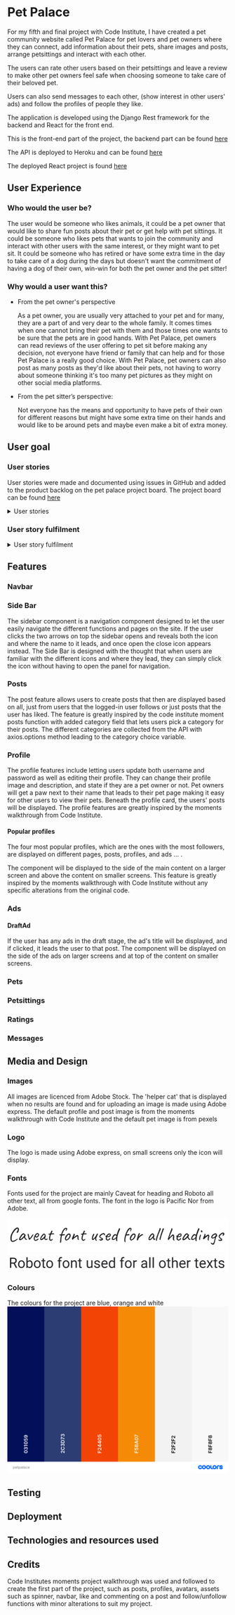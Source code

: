 # Pet Palace

 For my fifth and final project with Code Institute, I have created a pet community website called Pet Palace for pet lovers and pet owners where they can connect, add information about their pets, share images and posts, arrange petsittings and interact with each other.

The users can rate other users based on their petsittings and leave a review to make other pet owners feel safe when choosing someone to take care of their beloved pet.

Users can also send messages to each other, (show interest in other users' ads) and follow the profiles of people they like.

The application is developed using the Django Rest framework for the backend and React for the front end.  

This is the front-end part of the project, the backend part can be found [here](https://github.com/Ajn0r/pet-palace-api)

The API is deployed to Heroku and can be found [here](https://pet-palace-api.herokuapp.com/)

The deployed React project is found [here](https://pet-palace.herokuapp.com/)

## User Experience

### Who would the user be?

The user would be someone who likes animals, it could be a pet owner that would like to share fun posts about their pet or get help with pet sittings. It could be someone who likes pets that wants to join the community and interact with other users with the same interest, or they might want to pet sit. It could be someone who has retired or have some extra time in the day to take care of a dog during the days but doesn't want the commitment of having a dog of their own, win-win for both the pet owner and the pet sitter! 

### Why would a user want this?

- From the pet owner's perspective

    As a pet owner, you are usually very attached to your pet and for many, they are a part of and very dear to the whole family. It comes times when one cannot bring their pet with them and those times one wants to be sure that the pets are in good hands. With Pet Palace, pet owners can read reviews of the user offering to pet sit before making any decision, not everyone have friend or family that can help and for those Pet Palace is a really good choice. With Pet Palace, pet owners can also post as many posts as they'd like about their pets, not having to worry about someone thinking it's too many pet pictures as they might on other social media platforms.

- From the pet sitter’s perspective:

    Not everyone has the means and opportunity to have pets of their own for different reasons but might have some extra time on their hands and would like to be around pets and maybe even make a bit of extra money.

## User goal

### User stories

User stories were made and documented using issues in GitHub and added to the product backlog on the pet palace project board. The project board can be found [here](https://github.com/users/Ajn0r/projects/5)

<details>
<summary>User stories</summary>

01. Profiles: Edit profile

    As a **logged-in user** I can **edit my profile** so that **I can update my profile image, text and pet owner status**.

02. Profiles: View profiles

    As a **user** I can **view other users profiles** so that **I can learn more about them and if they have any pets or ratings**

03. Authentication: Sign in

    As a **user** I can **sign in to Pet Palace** so that **I can access all functionality**

04. Authentication: Sign up

    As a **user** I can **sign up to create a new account** so that **I can access all features for signed-up users**

05. Authentication: Logged in status

    As a **user** I can **easily see if I'm logged out or logged in** so that **I can log in or out if I need to**

06. Authentication: Sign out

    As a **logged-in user** I can **log out from my account** so that **I can make sure no one else can use it on my device.**

07. Navigation: Visible navbar

    As a **user** I can **view the navbar from every page** so that **I can easily navigate between different pages on the site**

08. Navigation: logged out view

    As a **logged out user** I can **see the sign in & sign up links** so that **I can easily sign in or up**

09. Avatar: View users avatars

    As a **user** I can **view the different users avatars** so that **I can easily see and identify the user**

10. Routing: Quick routing between pages

    As a **user** I can **quickly navigate through pages** so that **view content seamlessly without page refresh**

11. Profiles: Update username and password

    As a **logged-in user** I can **update my username and password** so that **I can change my username and password to keep my profile safe**

12. Profiles: View most followed

    As a **user** I can **see which profiles are most followed** so that **I can see the most popular profiles**

13. Profiles: Highest ratings

    As a **user** I can **see the profiles with the highest ratings** so that **I can see which profiles have the highest ratings for their petsittings**

14. Profiles: Users statics

    As a **user** I can **view the statistic on other users' profiles such as bio, the number of posts, ads, petsittings, ratings etc.** so that **I can learn more about that user**

15. Posts: View all posts

    As a **user** I can **view all posts with the newest first** so that **I can keep up to date with the latest content**

16. Posts: Create posts

    As a **logged in user** I can **create and share a post** so that **other users can see my post and interact with it**

17. Posts: Manage posts

    As a **logged-in user** I can **edit and delete my own posts** so that **I have control over my content**

18. Posts: View posts detail

    As a **user** I can **view the details of a post** so that **I can read and learn more about it**

19. Posts: Search for posts

    As a **logged-in user** I can **search for posts based on username or title** so that **I can view the posts I'm interested in**

20. Posts: Filter posts

    As a **logged-in user** I can **filter posts based on the post's owner, only users that I follow, category or only posts that I liked** so that **I can view relevant posts based on my preferences**

21. Posts: Like a post

    As a **logged-in user** I can **like a post** so that **I can show the owner of the post that I like it and show my support**

22. Posts: Order posts

    As a **logged-in user** I can **order posts based on the number of comments, likes and posts with the most recent likes** so that **I can view the most popular posts first or last**

23. Posts: Interaction stats

    As a **user** I can **see the number of comments and likes each post has** so that **I can see which posts are most popular or have had the most interactions**

24. Likes: Remove like

    As a **logged-in user** I can **remove my like on a post** so that **I can change my mind if I no longer like a post and control my likes**

25. Comments: Create a comment

    As a **logged-in user** I can **write a comment on a post** so that **I can share my opinion with the owner of the post and other users**

26. Comments: Manage comments

    As a **logged-in user** I can **edit and delete my comments** so that **I can control my comments and their content**

27. Comments: View comments

    As a **user** I can **view comments** so that **I can read what users are thinking about the post**

28. Comments: View latest comments

    As a **user** I can **view the four latest comments on the post page and which post they were commented on** so that **I can choose if I want to view the post and all other comments on the post**

29. Comments: View time of comment

    As a **user** I can **see when the comment was made or updated** so that **I know when it was made and for how long ago**

30. Following: Follow/Unfollow a user

    As a **logged-in user** I can **follow and unfollow other users** so that **I can see and follow their content or unfollow to stop doing so**

31. Pets: Create pets

    As a **logged-in user** I can **create pets** so that **other users can see and view the details of my pets and so that I can connect them to petsittings**

32. Pets: Manage pets

    As a **logged-in user** I can **edit and delete my own pets** so that **I can keep the information about them relevant and control my own pets**

33. Pets: View pet details

    As a **user** I can **view and read about the pet, such as description, name, age, and what type of pet it is** so that **I can learn more about the pet**

34. Pets: Filter

    As a **user** I can **filter the list of pets based on the type of pet or pets that belongs to users that I follow** so that **I can view only the pets I'm interested in**

35. Pets: Search

    As a **user** I can **search for pets by their name, description or the pet owners username** so that **I can view only the pets I would like or find a special type of pet**

36. Ad: Create ad

    As a **logged-in user** I can **create an ad for petsittings** so that **I can either offer my services as a petsitter or ask for help with petsitting if I'm a pet owner**

37. Ad: Manage ad

    As a **logged-in user** I can **edit and delete my own ads** so that **control them and keep them up to date**

38. Ad: View ads

    As a **user** I can **view ads that are active** so that **see if there are any ads that might be of interest to me**

39. Ad: View popular ads

    As a **user** I can **view ads with the most interest** so that **I can see which ads are most popular**

40. Ad: Filter

    As a **user** I can **filter ads based on the type of ad, the status, the owner of the ad and what type of pet it is regarding** so that **I can easily find ads that are of interest to me**

41. Ad: Search

    As a **user** I can **search for ads based on the ad owner username or the location of the ad** so that **I can find ads relevant to me**

42. Ad: Ordering

    As a **user** I can **order ads on the start and end date of the ad** so that **I can view the ones with the earliest or latest start or end date first**

43. Interest: Show interest

    As a **logged-in user** I can **show interest in another users ad** so that **they will know that I am interested and I can easily find the ad later**

44. Interest: Filter ads

    As a **logged-in user** I can **filter ads that I have shown interest in based on pets, date from, location, status and ad owner** so that **I can view the ones of interest to me**

45. Interest: Ordering

    As a **logged-in user** I can **order the ads I have shown interest in by the status of the ad or the start date** so that **I can view the ones with a specific status first or the oldest or newest starting date.**

46. Interest: Remove interest

    As a **logged-in user** I can **remove interest in an ad** so that **I can control my interest and change my mind**

47. Ad: Draft

    As a **logged-in user** I can **create an ad draft** so that **I can start making an ad and publish it later when I want**

48. Message: Send message

    As a **logged-in user** I can **send a message to another user** so that **I can contact them for example pet sittings or other inquiries**

49. Message: Can only view own messages

    As a **logged-in user and owner or receiver of a message** I can **only view my own messages** so that **no other user can read my private messages**

50. Message: Delete message

    As a **logged-in user and message owner** only I can **delete a message** so that **I can control the messages that I have sent and that no one else can delete them**

51. Message: Hide message

    As a **logged-in user and message receiver** I can **not delete a message, but I can hide the messages I don't want to view** so that **they don't show in my message view**

52. Message: Filter

    As a **logged-in user** I can **filter my messages based on owner and receiver** so that **I can view messages from or to a specific user**

53. Message: Search

    As a **logged-in user** I can **search for my messages based on subject, the sender or receivers username** so that **I can find messages that I am looking for**

54. Message: Reply

    As a **logged-in user** I can **send a reply to a message** so that **I can easily keep in contact with the message sender**

55. Petsitting: Create petsitting

    As a **logged-in user** I can **create a petsitting and connect my pets and the petsitter to it** so that **I can keep track of all petsittings and rate the petsitter once the petsitting is finished**

56. Petsitting: Connect pets

    As a **logged-in user** I can **connect and only choose from my own pets to connect to a petsitting** so that **I can keep track of which pets have had petsittings and no one else can connect petsittings to my pets**

57. Petsitting: Manage petsittings

    As a **logged-in user and petsitting owner** I can **edit and delete petsittings** so that **I can control my petsittings**

58. Petsitting: View petsitting details

    As a **Petsitting owner or petsitter** I can **view the detailed information of the petsitting** so that **read and check the details of the petsitting, compensation etc**

59. Petsitting: Filter petsittings

    As a **petsitting owner or petsitter** I can **filter petsittings based on owner, pets, petsitter and status** so that **find and view the ones that are of interest to me**

60. Petsitting: Search for petsitting

    As a **petsitting owner or petsitter** I can **search for a petsitting based on the name of the pets, location or description of the petsitting** so that **I can easily find a specific petsitting**

61. Petsitting: Order petsittings

    As a **petsitting owner or petsitter** I can **order my petsitting by start and end date of petsitting, status or the date it was created** so that **I can view my petsittings in the order that is of most interest to me**

62. Rating: Create rating

    As a **petsitting owner** I can **rate the petsitting** so that **the petsitter gets a rate and other pet owners can see my impression of the petsitting and the petsitter**

63. Rating: Manage ratings

    As an **owner of the rating** I can **edit and delete a rating** so that **I can control my ratings and update or delete them if I'd like**

64. Rating: View ratings as user

    As a **user** I can **view ratings and the details of it** so that **I can read about it and see the rate of the petsitter**

65. Rating: View rating as pet owner

    As a **pet owner** I can **view ratings and the rate of the petsitter** so that **I can choose a petsitter for my pets with more confidence**

66. Rating: filter ratings

    As a **user** I can **filter ratings on the petsitter, owner and rate** so that **I can view the ratings that are of interest to me**

67. Rating: Order ratings

    As a **user** I can **order ratings by rate or creation date** so that **I can view the highest/lowest or newest/oldest ratings first**

</details>

### User story fulfilment

<details>
<summary>User story fulfilment</summary>

| Number | Fulfilled |
| --- | --- |
| 1 | The user can edit their profile if they click on the three dots drop-down toggle and choose the edit profile menu option |
| 2 | The user can click on the user's profile image and will be taken to that user profile page where they can view information about them |
| 3 | The user can sign in if they have an account by clicking on the sign in button and entering their information |
| 4 | A user can sign up if they click on sign up and enters a valid username and password |
| 5 | The user can see if they are logged in by the sign up and sign in buttons disappearing and the sign out button appears instead, the sidebar is also only visible if signed in |
| 6 | The user can log out from their account by clicking on the sign out button |
| 7 | The user can see the navbar on every page as well as the sidebar making it easy for them to navigate |
| 8 | A logged out user sees the sign in and sign-up buttons on the navbar to be able to sign in or up easy |
| 9 | The user avatar is visible on posts, ads, pet sittings and most popular profiles |
| 10 | The user can navigate the different pages without page refresh with the help of react router |
| 11 | The user can update their username and password if they click on the three dots drop down toggle and choose either change username or change password |
| 12 | The user can view the most followed profiles to the side of the main content on most of the pages |
| 13 | |
| 14 | |
| 15 | The user can view all posts if they navigate to the post page |
| 16 | The user can create posts if they click on the plus icon with the new text next to it on the navbar and choose post from the drop down menu |
| 17 | The user can choose to edit or delete their post if they click the three dots toggle and choose from one of the menu options |
| 18 | The user can click on the posts image to view only that post, there they can view the comments on the post as well |
| 19 | The user can type in their search word in the search bar on top of the post page to search for posts based on username or post title |
| 20 | |
| 21 | The user can like a post if they are logged in, hasn’t liked the post yet and are not the post owner |
| 22 | |
| 23 | The user can see the number of likes and comment on each posts displayed under the content, number of likes is displayed next to the heart and number of comments next to comments icon |
| 24 | The user can remove their like if they have liked a post by clicking on the heart icon again |
| 25 | |
| 26 | |
| 27 | |
| 28 | |
| 29 | |
| 30 | |
| 31 | |
| 32 | |
| 33 | |
| 34 | |
| 35 | |
| 36 | |
| 37 | |
| 38 | |
| 39 | |
| 40 | |
| 41 | |
| 42 | |
| 43 | |
| 44 | |
| 45 | |
| 46 | |
| 47 | |
| 48 | |
| 49 | |
| 50 | |
| 51 | |
| 52 | |
| 53 | |
| 54 | |
| 55 | |
| 56 | |
| 57 | |
| 58 | |
| 59 | |
| 60 | |
| 61 | |
| 62 | |
| 63 | |
| 64 | |
| 65 | |
| 66 | |
| 67 | |
| 68 | |
| 69 | |
| 70 | |
</details>

## Features

### Navbar

### Side Bar  

The sidebar component is a navigation component designed to let the user easily navigate the different functions and pages on the site. If the user clicks the two arrows on top the sidebar opens and reveals both the icon and where the name to it leads, and once open the close icon appears instead. The Side Bar is designed with the thought that when users are familiar with the different icons and where they lead, they can simply click the icon without having to open the panel for navigation.

### Posts

The post feature allows users to create posts that then are displayed based on all, just from users that the logged-in user follows or just posts that the user has liked. The feature is greatly inspired by the code institute moment posts function with added category field that lets users pick a category for their posts. The different categories are collected from the API with axios.options method leading to the category choice variable.

### Profile

The profile features include letting users update both username and password as well as editing their profile. They can change their profile image and description, and state if they are a pet owner or not. Pet owners will get a paw next to their name that leads to their pet page making it easy for other users to view their pets. Beneath the profile card, the users' posts will be displayed. The profile features are greatly inspired by the moments walkthrough from Code Institute.

#### Popular profiles

The four most popular profiles, which are the ones with the most followers, are displayed on different pages, posts, profiles, and ads ... .  

The component will be displayed to the side of the main content on a larger screen and above the content on smaller screens. This feature is greatly inspired by the moments walkthrough with Code Institute without any specific alterations from the original code.

### Ads

#### DraftAd  

If the user has any ads in the draft stage, the ad's title will be displayed, and if clicked, it leads the user to that post. The component will be displayed on the side of the ads on larger screens and at top of the content on smaller screens.

### Pets

### Petsittings

### Ratings

### Messages

## Media and Design

### Images

All images are licenced from Adobe Stock. The 'helper cat' that is displayed when no results are found and for uploading an image is made using Adobe express. The default profile and post image is from the moments walkthrough with Code Institute and the default pet image is from pexels

### Logo

The logo is made using Adobe express, on small screens only the icon will display.

### Fonts

Fonts used for the project are mainly Caveat for heading and Roboto all other text, all from google fonts. The font in the logo is Pacific Nor from Adobe.

![Caveatfont](/documentation/images/font-caveat.png)
![Robotofont](/documentation/images/font-roboto.png)

### Colours

The colours for the project are blue, orange and white
![colours](/documentation/images/petpalacecolors.png)

## Testing

## Deployment

## Technologies and resources used

## Credits

Code Institutes moments project walkthrough was used and followed to create the first part of the project, such as posts, profiles, avatars, assets such as spinner, navbar, like and commenting on a post and follow/unfollow functions with minor alterations to suit my project.